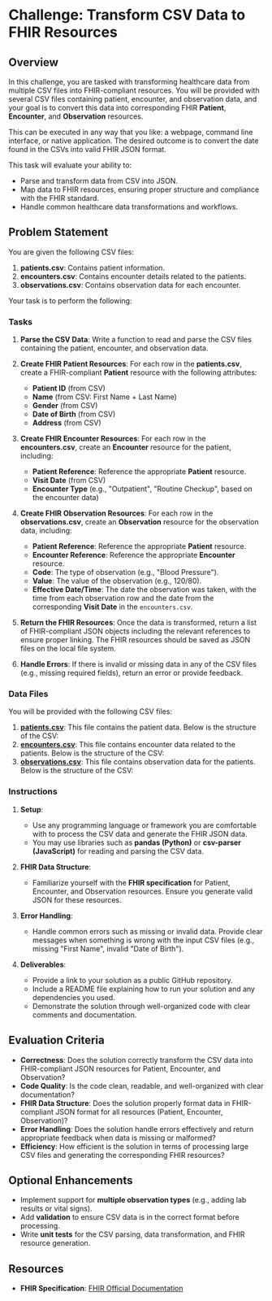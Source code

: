 # Challenge: Transform CSV Data to FHIR Resources

## Overview

In this challenge, you are tasked with transforming healthcare data from multiple CSV files into FHIR-compliant resources. You will be provided with several CSV files containing patient, encounter, and observation data, and your goal is to convert this data into corresponding FHIR **Patient**, **Encounter**, and **Observation** resources.

This can be executed in any way that you like: a webpage, command line interface, or native application. The desired outcome is to convert the date found in the CSVs into valid FHIR JSON format.

This task will evaluate your ability to:

- Parse and transform data from CSV into JSON.
- Map data to FHIR resources, ensuring proper structure and compliance with the FHIR standard.
- Handle common healthcare data transformations and workflows.

## Problem Statement

You are given the following CSV files:

1. **patients.csv**: Contains patient information.
2. **encounters.csv**: Contains encounter details related to the patients.
3. **observations.csv**: Contains observation data for each encounter.

Your task is to perform the following:

### Tasks

1. **Parse the CSV Data**: Write a function to read and parse the CSV files containing the patient, encounter, and observation data.

2. **Create FHIR Patient Resources**: For each row in the **patients.csv**, create a FHIR-compliant **Patient** resource with the following attributes:
   - **Patient ID** (from CSV)
   - **Name** (from CSV: First Name + Last Name)
   - **Gender** (from CSV)
   - **Date of Birth** (from CSV)
   - **Address** (from CSV)

3. **Create FHIR Encounter Resources**: For each row in the **encounters.csv**, create an **Encounter** resource for the patient, including:
   - **Patient Reference**: Reference the appropriate **Patient** resource.
   - **Visit Date** (from CSV)
   - **Encounter Type** (e.g., "Outpatient", "Routine Checkup", based on the encounter data)

4. **Create FHIR Observation Resources**: For each row in the **observations.csv**, create an **Observation** resource for the observation data, including:
   - **Patient Reference**: Reference the appropriate **Patient** resource.
   - **Encounter Reference**: Reference the appropriate **Encounter** resource.
   - **Code**: The type of observation (e.g., "Blood Pressure").
   - **Value**: The value of the observation (e.g., 120/80).
   - **Effective Date/Time**: The date the observation was taken, with the time from each observation row and the date from the corresponding **Visit Date** in the `encounters.csv`.

5. **Return the FHIR Resources**: Once the data is transformed, return a list of FHIR-compliant JSON objects including the relevant references to ensure proper linking. The FHIR resources should be saved as JSON files on the local file system.

6. **Handle Errors**: If there is invalid or missing data in any of the CSV files (e.g., missing required fields), return an error or provide feedback.

### Data Files

You will be provided with the following CSV files:

1. **[patients.csv](patients.csv)**:
   This file contains the patient data. Below is the structure of the CSV:
2. **[encounters.csv](encounters.csv)**:
This file contains encounter data related to the patients. Below is the structure of the CSV:
3. **[observations.csv](observations.csv)**:
This file contains observation data for the patients. Below is the structure of the CSV:

### Instructions

1. **Setup**:

   - Use any programming language or framework you are comfortable with to process the CSV data and generate the FHIR JSON data.
   - You may use libraries such as **pandas (Python)** or **csv-parser (JavaScript)** for reading and parsing the CSV data.

2. **FHIR Data Structure**:

   - Familiarize yourself with the **FHIR specification** for Patient, Encounter, and Observation resources. Ensure you generate valid JSON for these resources.

3. **Error Handling**:

   - Handle common errors such as missing or invalid data. Provide clear messages when something is wrong with the input CSV files (e.g., missing "First Name", invalid "Date of Birth").

4. **Deliverables**:

   - Provide a link to your solution as a public GitHub repository.
   - Include a README file explaining how to run your solution and any dependencies you used.
   - Demonstrate the solution through well-organized code with clear comments and documentation.

## Evaluation Criteria

- **Correctness**: Does the solution correctly transform the CSV data into FHIR-compliant JSON resources for Patient, Encounter, and Observation?
- **Code Quality**: Is the code clean, readable, and well-organized with clear documentation?
- **FHIR Data Structure**: Does the solution properly format data in FHIR-compliant JSON format for all resources (Patient, Encounter, Observation)?
- **Error Handling**: Does the solution handle errors effectively and return appropriate feedback when data is missing or malformed?
- **Efficiency**: How efficient is the solution in terms of processing large CSV files and generating the corresponding FHIR resources?

## Optional Enhancements

- Implement support for **multiple observation types** (e.g., adding lab results or vital signs).
- Add **validation** to ensure CSV data is in the correct format before processing.
- Write **unit tests** for the CSV parsing, data transformation, and FHIR resource generation.

## Resources

- **FHIR Specification**: [FHIR Official Documentation](https://www.hl7.org/fhir/)
